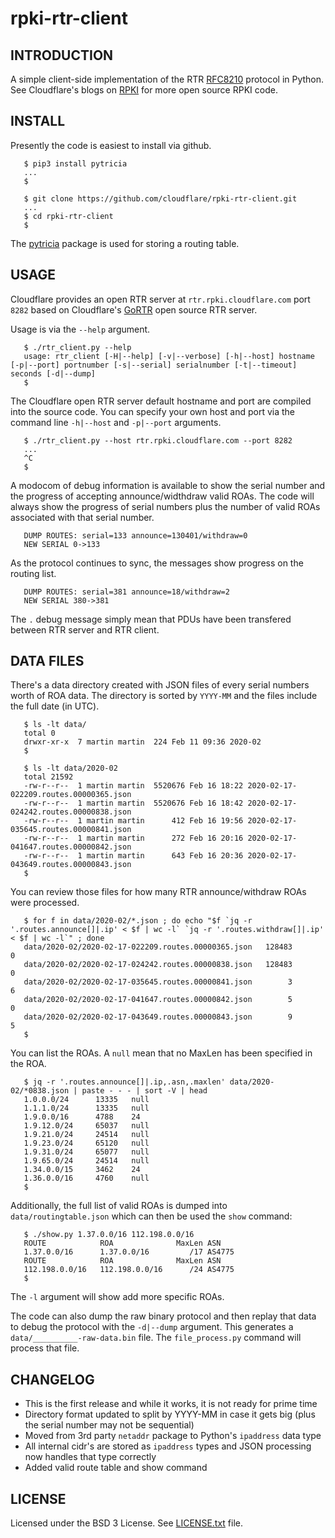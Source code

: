 # rpki-rtr-client
## INTRODUCTION
A simple client-side implementation of the RTR [RFC8210](https://tools.ietf.org/html/rfc8210) protocol in Python.
See Cloudflare's blogs on [RPKI](https://blog.cloudflare.com/tag/rpki/) for more open source RPKI code.
## INSTALL
Presently the code is easiest to install via github.
```
   $ pip3 install pytricia
   ...
   $

   $ git clone https://github.com/cloudflare/rpki-rtr-client.git
   ...
   $ cd rpki-rtr-client
   $
```
The [pytricia](https://pypi.org/project/pytricia/) package is used for storing a routing table.
## USAGE
Cloudflare provides an open RTR server at `rtr.rpki.cloudflare.com` port `8282` based on Cloudflare's [GoRTR](https://github.com/cloudflare/gortr) open source RTR server.

Usage is via the `--help` argument.
```
   $ ./rtr_client.py --help
   usage: rtr_client [-H|--help] [-v|--verbose] [-h|--host] hostname [-p|--port] portnumber [-s|--serial] serialnumber [-t|--timeout] seconds [-d|--dump] 
   $
```

The Cloudflare open RTR server default hostname and port are compiled into the source code.
You can specify your own host and port via the command line `-h|--host` and `-p|--port` arguments.
```
   $ ./rtr_client.py --host rtr.rpki.cloudflare.com --port 8282
   ...
   ^C
   $
```
A modocom of debug information is available to show the serial number and the progress of accepting announce/widthdraw valid ROAs.
The code will always show the progress of serial numbers plus the number of valid ROAs associated with that serial number.
```
   DUMP ROUTES: serial=133 announce=130401/withdraw=0
   NEW SERIAL 0->133
```
As the protocol continues to sync, the messages show progress on the routing list.
```
   DUMP ROUTES: serial=381 announce=18/withdraw=2
   NEW SERIAL 380->381
```
The `.` debug message simply mean that PDUs have been transfered between RTR server and RTR client.

## DATA FILES
There's a data directory created with JSON files of every serial numbers worth of ROA data.
The directory is sorted by `YYYY-MM` and the files include the full date (in UTC).
```
   $ ls -lt data/
   total 0
   drwxr-xr-x  7 martin martin  224 Feb 11 09:36 2020-02
   $

   $ ls -lt data/2020-02
   total 21592
   -rw-r--r--  1 martin martin  5520676 Feb 16 18:22 2020-02-17-022209.routes.00000365.json
   -rw-r--r--  1 martin martin  5520676 Feb 16 18:42 2020-02-17-024242.routes.00000838.json
   -rw-r--r--  1 martin martin      412 Feb 16 19:56 2020-02-17-035645.routes.00000841.json
   -rw-r--r--  1 martin martin      272 Feb 16 20:16 2020-02-17-041647.routes.00000842.json
   -rw-r--r--  1 martin martin      643 Feb 16 20:36 2020-02-17-043649.routes.00000843.json
   $
```
You can review those files for how many RTR announce/withdraw ROAs were processed.
```
   $ for f in data/2020-02/*.json ; do echo "$f `jq -r '.routes.announce[]|.ip' < $f | wc -l` `jq -r '.routes.withdraw[]|.ip' < $f | wc -l`" ; done
   data/2020-02/2020-02-17-022209.routes.00000365.json   128483        0
   data/2020-02/2020-02-17-024242.routes.00000838.json   128483        0
   data/2020-02/2020-02-17-035645.routes.00000841.json        3        6
   data/2020-02/2020-02-17-041647.routes.00000842.json        5        0
   data/2020-02/2020-02-17-043649.routes.00000843.json        9        5
   $
```
You can list the ROAs. A `null` mean that no MaxLen has been specified in the ROA.
```
   $ jq -r '.routes.announce[]|.ip,.asn,.maxlen' data/2020-02/*0838.json | paste - - - | sort -V | head
   1.0.0.0/24      13335   null
   1.1.1.0/24      13335   null
   1.9.0.0/16      4788    24
   1.9.12.0/24     65037   null
   1.9.21.0/24     24514   null
   1.9.23.0/24     65120   null
   1.9.31.0/24     65077   null
   1.9.65.0/24     24514   null
   1.34.0.0/15     3462    24
   1.36.0.0/16     4760    null
   $
```
Additionally, the full list of valid ROAs is dumped into `data/routingtable.json` which can then be used the `show` command:
```
   $ ./show.py 1.37.0.0/16 112.198.0.0/16
   ROUTE            ROA              MaxLen ASN
   1.37.0.0/16      1.37.0.0/16         /17 AS4775
   ROUTE            ROA              MaxLen ASN
   112.198.0.0/16   112.198.0.0/16      /24 AS4775
   $
```
The `-l` argument will show add more specific ROAs.

The code can also dump the raw binary protocol and then replay that data to debug the protocol with the `-d|--dump` argument.
This generates a `data/__________-raw-data.bin` file.
The `file_process.py` command will process that file.

## CHANGELOG
 - This is the first release and while it works, it is not ready for prime time
 - Directory format updated to split by YYYY-MM in case it gets big (plus the serial number may not be sequential)
 - Moved from 3rd party `netaddr` package to Python's `ipaddress` data type
 - All internal cidr's are stored as `ipaddress` types and JSON processing now handles that type correctly
 - Added valid route table and show command

## LICENSE
Licensed under the BSD 3 License. See [LICENSE.txt](LICENSE.txt) file.

